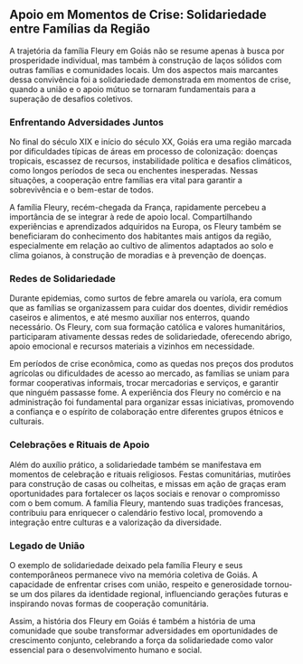 ## Apoio em Momentos de Crise: Solidariedade entre Famílias da Região

A trajetória da família Fleury em Goiás não se resume apenas à busca por prosperidade individual, mas também à construção de laços sólidos com outras famílias e comunidades locais. Um dos aspectos mais marcantes dessa convivência foi a solidariedade demonstrada em momentos de crise, quando a união e o apoio mútuo se tornaram fundamentais para a superação de desafios coletivos.

### Enfrentando Adversidades Juntos

No final do século XIX e início do século XX, Goiás era uma região marcada por dificuldades típicas de áreas em processo de colonização: doenças tropicais, escassez de recursos, instabilidade política e desafios climáticos, como longos períodos de seca ou enchentes inesperadas. Nessas situações, a cooperação entre famílias era vital para garantir a sobrevivência e o bem-estar de todos.

A família Fleury, recém-chegada da França, rapidamente percebeu a importância de se integrar à rede de apoio local. Compartilhando experiências e aprendizados adquiridos na Europa, os Fleury também se beneficiaram do conhecimento dos habitantes mais antigos da região, especialmente em relação ao cultivo de alimentos adaptados ao solo e clima goianos, à construção de moradias e à prevenção de doenças.

### Redes de Solidariedade

Durante epidemias, como surtos de febre amarela ou varíola, era comum que as famílias se organizassem para cuidar dos doentes, dividir remédios caseiros e alimentos, e até mesmo auxiliar nos enterros, quando necessário. Os Fleury, com sua formação católica e valores humanitários, participaram ativamente dessas redes de solidariedade, oferecendo abrigo, apoio emocional e recursos materiais a vizinhos em necessidade.

Em períodos de crise econômica, como as quedas nos preços dos produtos agrícolas ou dificuldades de acesso ao mercado, as famílias se uniam para formar cooperativas informais, trocar mercadorias e serviços, e garantir que ninguém passasse fome. A experiência dos Fleury no comércio e na administração foi fundamental para organizar essas iniciativas, promovendo a confiança e o espírito de colaboração entre diferentes grupos étnicos e culturais.

### Celebrações e Rituais de Apoio

Além do auxílio prático, a solidariedade também se manifestava em momentos de celebração e rituais religiosos. Festas comunitárias, mutirões para construção de casas ou colheitas, e missas em ação de graças eram oportunidades para fortalecer os laços sociais e renovar o compromisso com o bem comum. A família Fleury, mantendo suas tradições francesas, contribuiu para enriquecer o calendário festivo local, promovendo a integração entre culturas e a valorização da diversidade.

### Legado de União

O exemplo de solidariedade deixado pela família Fleury e seus contemporâneos permanece vivo na memória coletiva de Goiás. A capacidade de enfrentar crises com união, respeito e generosidade tornou-se um dos pilares da identidade regional, influenciando gerações futuras e inspirando novas formas de cooperação comunitária.

Assim, a história dos Fleury em Goiás é também a história de uma comunidade que soube transformar adversidades em oportunidades de crescimento conjunto, celebrando a força da solidariedade como valor essencial para o desenvolvimento humano e social.